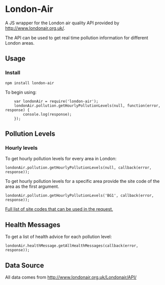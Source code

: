 # London-Air

A JS wrapper for the London air quality API provided by http://www.londonair.org.uk/.

The API can be used to get real time pollution information for different London areas.

## Usage
### Install
`npm install london-air`

To begin using:

```
    var londonAir = require('london-air');
    londonAir.pollution.getHourlyPollutionLevels(null, function(error, response) {
        console.log(response);
    });
```

## Pollution Levels

### Hourly levels
To get hourly pollution levels for every area in London:

```
londonAir.pollution.getHourlyPollutionLevels(null, callback(error, response));
```

To get hourly pollution levels for a specific area provide the site code of the area as the first argument.

```
londonAir.pollution.getHourlyPollutionLevels('BG1', callback(error, response));
```
[Full list of site codes that can be used in the request.](site_codes.md)

## Health Messages
To get a list of health advice for each pollution level:
```
londonAir.healthMessage.getAllHealthMessages(callback(error, response));
```

## Data Source
All data comes from http://www.londonair.org.uk/Londonair/API/
